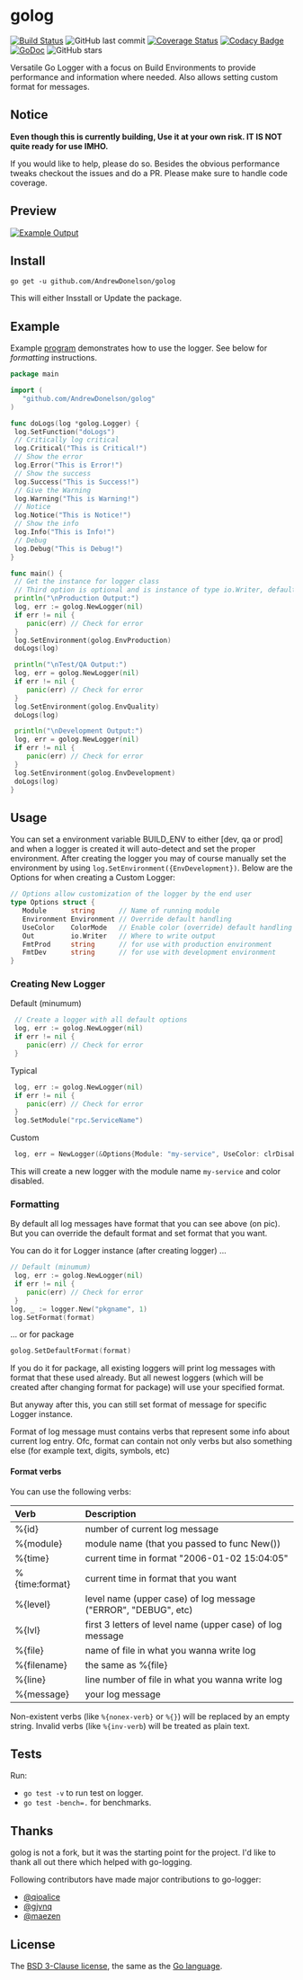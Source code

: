 # golog

[![Build Status](https://travis-ci.org/AndrewDonelson/golog.svg?branch=master)](https://travis-ci.org/AndrewDonelson/golog)
![GitHub last commit](https://img.shields.io/github/last-commit/AndrewDonelson/golog)
[![Coverage Status](https://coveralls.io/repos/github/AndrewDonelson/golog/badge.svg)](https://coveralls.io/github/AndrewDonelson/golog)
[![Codacy Badge](https://api.codacy.com/project/badge/Grade/488f571baa13489494fa6002dbdf0897)](https://www.codacy.com/manual/AndrewDonelson/golog?utm_source=github.com&amp;utm_medium=referral&amp;utm_content=AndrewDonelson/golog&amp;utm_campaign=Badge_Grade)
[![GoDoc](https://godoc.org/github.com/AndrewDonelson/golog?status.svg)](http://godoc.org/github.com/AndrewDonelson/golog)
![GitHub stars](https://img.shields.io/github/stars/AndrewDonelson/golog?style=flat)

Versatile Go Logger with a focus on Build Environments to provide performance and information where needed. Also allows setting custom format for messages.

## Notice

**Even though this is currently building, Use it at your own risk. IT IS NOT quite ready for use IMHO.**

If you would like to help, please do so. Besides the obvious performance tweaks checkout the issues and do a PR. Please make sure to handle code coverage.

## Preview

[![Example Output](examples/basic/basic.png)](examples/basic/main.go)

## Install

`go get -u github.com/AndrewDonelson/golog`

This will either Insstall or Update the package.

## Example

Example [program](example/example.go) demonstrates how to use the logger. See below for *formatting* instructions.

```go
package main

import (
   "github.com/AndrewDonelson/golog"
)

func doLogs(log *golog.Logger) {
 log.SetFunction("doLogs")
 // Critically log critical
 log.Critical("This is Critical!")
 // Show the error
 log.Error("This is Error!")
 // Show the success
 log.Success("This is Success!")
 // Give the Warning
 log.Warning("This is Warning!")
 // Notice
 log.Notice("This is Notice!")
 // Show the info
 log.Info("This is Info!")
 // Debug
 log.Debug("This is Debug!")
}

func main() {
 // Get the instance for logger class
 // Third option is optional and is instance of type io.Writer, defaults to os.Stderr
 println("\nProduction Output:")
 log, err := golog.NewLogger(nil)
 if err != nil {
    panic(err) // Check for error
 }
 log.SetEnvironment(golog.EnvProduction)
 doLogs(log)

 println("\nTest/QA Output:")
 log, err = golog.NewLogger(nil)
 if err != nil {
    panic(err) // Check for error
 }
 log.SetEnvironment(golog.EnvQuality)
 doLogs(log)

 println("\nDevelopment Output:")
 log, err = golog.NewLogger(nil)
 if err != nil {
    panic(err) // Check for error
 }
 log.SetEnvironment(golog.EnvDevelopment)
 doLogs(log)
}
```

## Usage

You can set a environment variable BUILD_ENV to either \[dev, qa or prod] and when a logger is created it will auto-detect and set the proper environment. After
creating the logger you may of course manually set the environment by using `log.SetEnvironment({EnvDevelopment})`. Below are the Options for when creating a Custom Logger:

```go
// Options allow customization of the logger by the end user
type Options struct {
   Module      string      // Name of running module
   Environment Environment // Override default handling
   UseColor    ColorMode   // Enable color (override) default handling
   Out         io.Writer   // Where to write output
   FmtProd     string      // for use with production environment
   FmtDev      string      // for use with development environment
}
```

### Creating New Logger

Default (minumum)

```go
 // Create a logger with all default options
 log, err := golog.NewLogger(nil)
 if err != nil {
    panic(err) // Check for error
 }
```

Typical

```go
 log, err := golog.NewLogger(nil)
 if err != nil {
    panic(err) // Check for error
 }
 log.SetModule("rpc.ServiceName")

```

Custom

```go
 log, err = NewLogger(&Options{Module: "my-service", UseColor: clrDisabled})
 ```

This will create a new logger with the module name `my-service` and color disabled.

### Formatting

By default all log messages have format that you can see above (on pic).
But you can override the default format and set format that you want.

You can do it for Logger instance (after creating logger) ...

```go
// Default (minumum)
 log, err := golog.NewLogger(nil)
 if err != nil {
    panic(err) // Check for error
 }
log, _ := logger.New("pkgname", 1)
log.SetFormat(format)
```

... or for package

```go
golog.SetDefaultFormat(format)
```

If you do it for package, all existing loggers will print log messages with format that these used already. But all newest loggers (which will be created after changing format for package) will use your specified format.

But anyway after this, you can still set format of message for specific Logger instance.

Format of log message must contains verbs that represent some info about current log entry. Ofc, format can contain not only verbs but also something else (for example text, digits, symbols, etc)

#### Format verbs

You can use the following verbs:

| Verb           | Description                                                    |
|:-------------- |:-------------------------------------------------------------- |
| %{id}          | number of current log message                                  |
| %{module}      | module name (that you passed to func New())                    |
| %{time}        | current time in format "2006-01-02 15:04:05"                   |
| %{time:format} | current time in format that you want                           |
| %{level}       | level name (upper case) of log message ("ERROR", "DEBUG", etc) |
| %{lvl}         | first 3 letters of level name (upper case) of log message      |
| %{file}        | name of file in what you wanna write log                       |
| %{filename}    | the same as %{file}                                            |
| %{line}        | line number of file in what you wanna write log                |
| %{message}     | your log message                                               |

Non-existent verbs (like ```%{nonex-verb}``` or ```%{}```) will be replaced by an empty string.
Invalid verbs (like ```%{inv-verb```) will be treated as plain text.

## Tests

Run:

- `go test -v` to run test on logger.
- `go test -bench=.` for benchmarks.

## Thanks

golog is not a fork, but it was the starting point for the project.
I'd like to thank all out there which helped with go-logging.

Following contributors have made major contributions to go-logger:

- [@qioalice](https://github.com/qioalice)
- [@gjvnq](https://github.com/gjvnq)
- [@maezen](https://github.com/maezen)

## License

The [BSD 3-Clause license](http://opensource.org/licenses/BSD-3-Clause), the same as the [Go language](http://golang.org/LICENSE).
